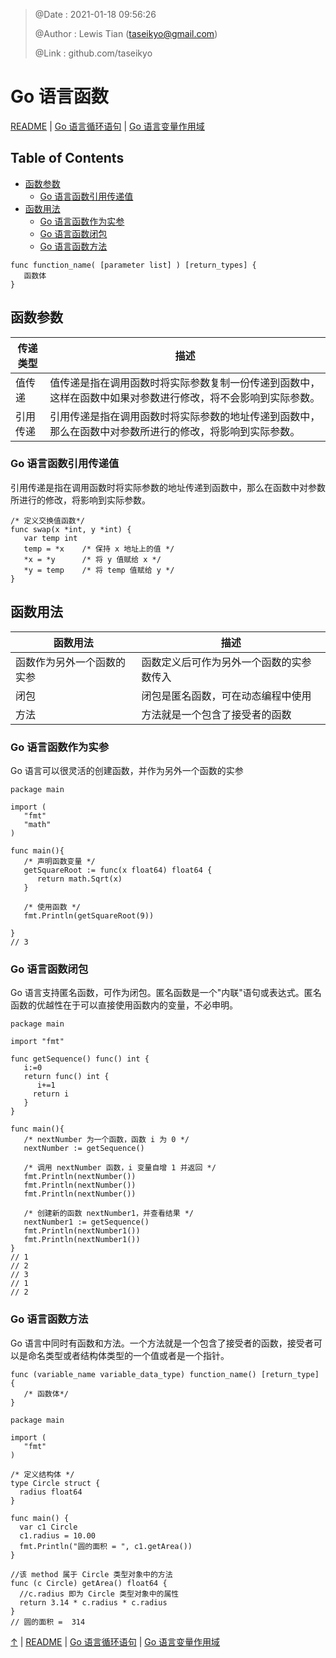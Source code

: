 > @Date    : 2021-01-18 09:56:26
>
> @Author  : Lewis Tian (taseikyo@gmail.com)
>
> @Link    : github.com/taseikyo

# Go 语言函数

[README](../README.md) | [Go 语言循环语句](07.go-loops.md) | [Go 语言变量作用域](09.go-scope-rules.md)

## Table of Contents

- [函数参数](#函数参数)
	- [Go 语言函数引用传递值](#go-语言函数引用传递值)
- [函数用法](#函数用法)
	- [Go 语言函数作为实参](#go-语言函数作为实参)
	- [Go 语言函数闭包](#go-语言函数闭包)
	- [Go 语言函数方法](#go-语言函数方法)

```Golang
func function_name( [parameter list] ) [return_types] {
   函数体
}
```

## 函数参数

| 传递类型  | 描述                                                                                                |
|-----------|----------------------------------------------------------------------------------------------------|
| 值传递    | 值传递是指在调用函数时将实际参数复制一份传递到函数中，这样在函数中如果对参数进行修改，将不会影响到实际参数。 |
| 引用传递  | 引用传递是指在调用函数时将实际参数的地址传递到函数中，那么在函数中对参数所进行的修改，将影响到实际参数。     |

### Go 语言函数引用传递值

引用传递是指在调用函数时将实际参数的地址传递到函数中，那么在函数中对参数所进行的修改，将影响到实际参数。

```Golang
/* 定义交换值函数*/
func swap(x *int, y *int) {
   var temp int
   temp = *x    /* 保持 x 地址上的值 */
   *x = *y      /* 将 y 值赋给 x */
   *y = temp    /* 将 temp 值赋给 y */
}
```

## 函数用法

| 函数用法                   | 描述                                |
|----------------------------|------------------------------------|
| 函数作为另外一个函数的实参 | 函数定义后可作为另外一个函数的实参数传入 |
| 闭包                       | 闭包是匿名函数，可在动态编程中使用    |
| 方法                       | 方法就是一个包含了接受者的函数        |

### Go 语言函数作为实参

Go 语言可以很灵活的创建函数，并作为另外一个函数的实参

```Golang
package main

import (
   "fmt"
   "math"
)

func main(){
   /* 声明函数变量 */
   getSquareRoot := func(x float64) float64 {
      return math.Sqrt(x)
   }

   /* 使用函数 */
   fmt.Println(getSquareRoot(9))

}
// 3
```

### Go 语言函数闭包

Go 语言支持匿名函数，可作为闭包。匿名函数是一个"内联"语句或表达式。匿名函数的优越性在于可以直接使用函数内的变量，不必申明。

```GOlang
package main

import "fmt"

func getSequence() func() int {
   i:=0
   return func() int {
      i+=1
     return i  
   }
}

func main(){
   /* nextNumber 为一个函数，函数 i 为 0 */
   nextNumber := getSequence()  

   /* 调用 nextNumber 函数，i 变量自增 1 并返回 */
   fmt.Println(nextNumber())
   fmt.Println(nextNumber())
   fmt.Println(nextNumber())
   
   /* 创建新的函数 nextNumber1，并查看结果 */
   nextNumber1 := getSequence()  
   fmt.Println(nextNumber1())
   fmt.Println(nextNumber1())
}
// 1
// 2
// 3
// 1
// 2
```

### Go 语言函数方法

Go 语言中同时有函数和方法。一个方法就是一个包含了接受者的函数，接受者可以是命名类型或者结构体类型的一个值或者是一个指针。

```Golang
func (variable_name variable_data_type) function_name() [return_type] {
   /* 函数体*/
}
```

```Golang
package main

import (
   "fmt"  
)

/* 定义结构体 */
type Circle struct {
  radius float64
}

func main() {
  var c1 Circle
  c1.radius = 10.00
  fmt.Println("圆的面积 = ", c1.getArea())
}

//该 method 属于 Circle 类型对象中的方法
func (c Circle) getArea() float64 {
  //c.radius 即为 Circle 类型对象中的属性
  return 3.14 * c.radius * c.radius
}
// 圆的面积 =  314
```

[↑](#go-语言函数) | [README](../README.md) | [Go 语言循环语句](07.go-loops.md) | [Go 语言变量作用域](09.go-scope-rules.md)
